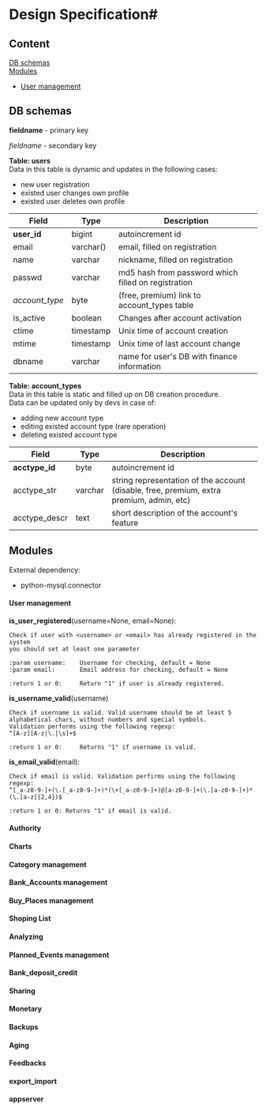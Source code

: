 # Design Specification#
## Content
[DB schemas](#db-schemas)  
[Modules](#modules)  
 * [User management](#user-management)
	

## DB schemas ##

**fieldname** - primary key

*fieldname* - secondary key

**Table: users**  
Data in this table is dynamic and updates in the following cases:
 * new user registration
 * existed user changes own profile
 * existed user deletes own profile
 
Field | Type | Description
--- | --- | ---
**user_id** | bigint | autoincrement id
email | varchar() | email, filled on registration
name | varchar | nickname, filled on registration
passwd | varchar | md5 hash from password which filled on registration
*account_type* | byte | (free, premium) link to account_types table
is_active | boolean | Changes after account activation
ctime | timestamp | Unix time of account creation
mtime | timestamp |  Unix time of last account change
dbname | varchar | name for user's DB with finance information


**Table: account_types**  
Data in this table is static and filled up on DB creation procedure.  
Data can be updated only by devs in case of:
 * adding new account type
 * editing existed account type (rare operation)
 * deleting existed account type
 
Field | Type | Description
--- | --- | ---
**acctype_id** | byte | autoincrement id
acctype_str | varchar | string representation of the account (disable, free, premium, extra premium, admin, etc)
acctype_descr | text | short description of the account's feature


## Modules ##

External dependency:

 * python-mysql.connector

#### User management

**is_user_registered**(username=None, email=None):

    Check if user with <username> or <email> has already registered in the system
    you should set at least one parameter
    
    :param username:    Username for checking, default = None
    :param email:       Email address for checking, default = None

    :return 1 or 0:     Return "1" if user is already registered.     

**is_username_valid**(username)

	Check if username is valid. Valid username should be at least 5 alphabetical chars, without numbers and special symbols.
	Validation performs using the following regexp:
	^[A-z][A-z|\.|\s]+$

	:return 1 or 0:		Returns "1" if username is valid.

**is_email_valid**(email):

	Check if email is valid. Validation perfirms using the following regexp:
	^[_a-z0-9-]+(\.[_a-z0-9-]+)*(\+[_a-z0-9-]+)@[a-z0-9-]+(\.[a-z0-9-]+)*(\.[a-z]{2,4})$

	:return 1 or 0:	Returns "1" if email is valid. 

    


#### Authority

#### Charts

#### Category management

#### Bank_Accounts management
#### Buy_Places management
#### Shoping List
#### Analyzing
#### Planned_Events management
#### Bank_deposit_credit
#### Sharing
#### Monetary
#### Backups
#### Aging
#### Feedbacks
#### export_import
#### appserver
